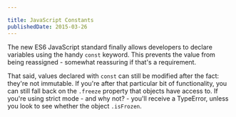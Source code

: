 ```yaml
---

title: JavaScript Constants
publishedDate: 2015-03-26
---
```


The new ES6 JavaScript standard finally allows developers to declare variables using the handy `const` keyword. This prevents the value from being reassigned - somewhat reassuring if that's a requirement.

That said, values declared with `const` can still be modified after the fact: they're not immutable. If you're after that particular bit of functionality, you can still fall back on the `.freeze` property that objects have access to. If you're using strict mode - and why not? - you'll receive a TypeError, unless you look to see whether the object `.isFrozen`.
